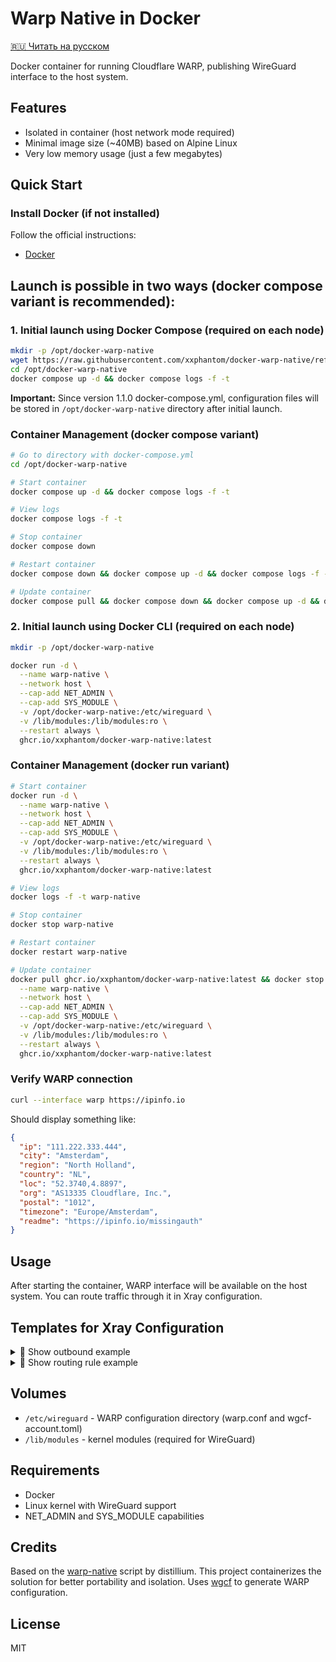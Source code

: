 # Warp Native in Docker

[🇷🇺 Читать на русском](README.ru.md)

Docker container for running Cloudflare WARP, publishing WireGuard interface to the host system.

## Features

- Isolated in container (host network mode required)
- Minimal image size (~40MB) based on Alpine Linux
- Very low memory usage (just a few megabytes)

## Quick Start

### Install Docker (if not installed)

Follow the official instructions:

- [Docker](https://docs.docker.com/engine/install/ubuntu/#install-using-the-repository)

## Launch is possible in two ways (docker compose variant is recommended):

### 1. Initial launch using Docker Compose (required on each node)

```bash
mkdir -p /opt/docker-warp-native
wget https://raw.githubusercontent.com/xxphantom/docker-warp-native/refs/heads/main/docker-compose.yml -O /opt/docker-warp-native/docker-compose.yml
cd /opt/docker-warp-native
docker compose up -d && docker compose logs -f -t
```

**Important:** Since version 1.1.0 docker-compose.yml, configuration files will be stored in `/opt/docker-warp-native` directory after initial launch.

### Container Management (docker compose variant)

```bash
# Go to directory with docker-compose.yml
cd /opt/docker-warp-native

# Start container
docker compose up -d && docker compose logs -f -t

# View logs
docker compose logs -f -t

# Stop container
docker compose down

# Restart container
docker compose down && docker compose up -d && docker compose logs -f -t

# Update container
docker compose pull && docker compose down && docker compose up -d && docker compose logs -f -t
```

### 2. Initial launch using Docker CLI (required on each node)

```bash
mkdir -p /opt/docker-warp-native

docker run -d \
  --name warp-native \
  --network host \
  --cap-add NET_ADMIN \
  --cap-add SYS_MODULE \
  -v /opt/docker-warp-native:/etc/wireguard \
  -v /lib/modules:/lib/modules:ro \
  --restart always \
  ghcr.io/xxphantom/docker-warp-native:latest
```

### Container Management (docker run variant)

```bash
# Start container
docker run -d \
  --name warp-native \
  --network host \
  --cap-add NET_ADMIN \
  --cap-add SYS_MODULE \
  -v /opt/docker-warp-native:/etc/wireguard \
  -v /lib/modules:/lib/modules:ro \
  --restart always \
  ghcr.io/xxphantom/docker-warp-native:latest

# View logs
docker logs -f -t warp-native

# Stop container
docker stop warp-native

# Restart container
docker restart warp-native

# Update container
docker pull ghcr.io/xxphantom/docker-warp-native:latest && docker stop warp-native && docker rm warp-native && docker run -d \
  --name warp-native \
  --network host \
  --cap-add NET_ADMIN \
  --cap-add SYS_MODULE \
  -v /opt/docker-warp-native:/etc/wireguard \
  -v /lib/modules:/lib/modules:ro \
  --restart always \
  ghcr.io/xxphantom/docker-warp-native:latest
```

### Verify WARP connection

```bash
curl --interface warp https://ipinfo.io
```

Should display something like:

```json
{
  "ip": "111.222.333.444",
  "city": "Amsterdam",
  "region": "North Holland",
  "country": "NL",
  "loc": "52.3740,4.8897",
  "org": "AS13335 Cloudflare, Inc.",
  "postal": "1012",
  "timezone": "Europe/Amsterdam",
  "readme": "https://ipinfo.io/missingauth"
}
```

## Usage

After starting the container, WARP interface will be available on the host system. You can route traffic through it in Xray configuration.

## Templates for Xray Configuration

<details>
  <summary>📝 Show outbound example</summary>

```json
{
  "tag": "warp-out",
  "protocol": "freedom",
  "settings": {},
  "streamSettings": {
    "sockopt": {
      "interface": "warp",
      "tcpFastOpen": true
    }
  }
}
```

</details>

<details>
  <summary>📝 Show routing rule example</summary>

```json
{
  "type": "field",
  "domain": [
    "netflix.com",
    "youtube.com",
    "twitter.com",
  ],
  "inboundTag": [
    "Node-1",
    "Node-2"
  ],
  "outboundTag": "warp-out"
},
{
  "type": "field",
  "user": [
    "username-warp-all"
  ],
  "outboundTag": "warp-out"
}

```

</details>

## Volumes

- `/etc/wireguard` - WARP configuration directory (warp.conf and wgcf-account.toml)
- `/lib/modules` - kernel modules (required for WireGuard)

## Requirements

- Docker
- Linux kernel with WireGuard support
- NET_ADMIN and SYS_MODULE capabilities

## Credits

Based on the [warp-native](https://github.com/distillium/warp-native) script by distillium. This project containerizes the solution for better portability and isolation.
Uses [wgcf](https://github.com/ViRb3/wgcf) to generate WARP configuration.

## License

MIT

